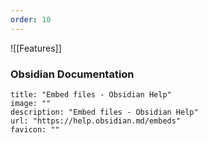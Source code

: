 ```yaml
---
order: 10
---
```


![[Features]]

### Obsidian Documentation

```embed
title: "Embed files - Obsidian Help"
image: ""
description: "Embed files - Obsidian Help"
url: "https://help.obsidian.md/embeds"
favicon: ""
```
